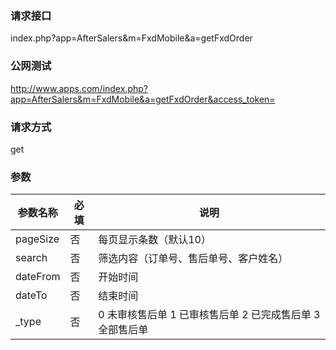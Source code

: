 ### **请求接口**
index.php?app=AfterSalers&m=FxdMobile&a=getFxdOrder



### **公网测试**
http://www.apps.com/index.php?app=AfterSalers&m=FxdMobile&a=getFxdOrder&access_token=

### **请求方式**
get


### **参数**
| 参数名称  |必填|     说明      |
|------|-----|------|
| pageSize| 否 | 每页显示条数（默认10）   |
| search| 否 | 筛选内容（订单号、售后单号、客户姓名）   |
| dateFrom| 否 | 开始时间   |
| dateTo| 否 | 结束时间   |
| _type| 否 | 0 未审核售后单  1 已审核售后单 2 已完成售后单  3 全部售后单   